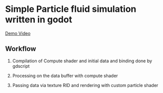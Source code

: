 # Simple Particle fluid simulation written in godot

[Demo Video](./demo.mkv)

## Workflow

1) Compilation of Compute shader and initial data and binding done by gdscript

2) Processing on the data buffer with compute shader

3) Passing data via texture RID and rendering with custom particle shader

